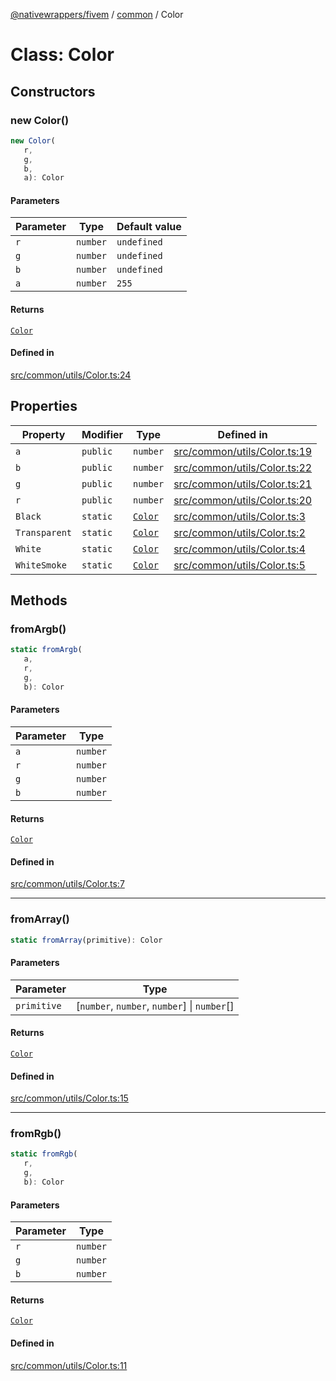 [@nativewrappers/fivem](../../README.md) / [common](../README.md) / Color

# Class: Color

## Constructors

### new Color()

```ts
new Color(
   r, 
   g, 
   b, 
   a): Color
```

#### Parameters

| Parameter | Type | Default value |
| ------ | ------ | ------ |
| `r` | `number` | `undefined` |
| `g` | `number` | `undefined` |
| `b` | `number` | `undefined` |
| `a` | `number` | `255` |

#### Returns

[`Color`](Color.md)

#### Defined in

[src/common/utils/Color.ts:24](https://github.com/nativewrappers/fivem/blob/631c6d86e9569591c88ce277255e6c3e13e943cb/src/common/utils/Color.ts#L24)

## Properties

| Property | Modifier | Type | Defined in |
| ------ | ------ | ------ | ------ |
| `a` | `public` | `number` | [src/common/utils/Color.ts:19](https://github.com/nativewrappers/fivem/blob/631c6d86e9569591c88ce277255e6c3e13e943cb/src/common/utils/Color.ts#L19) |
| `b` | `public` | `number` | [src/common/utils/Color.ts:22](https://github.com/nativewrappers/fivem/blob/631c6d86e9569591c88ce277255e6c3e13e943cb/src/common/utils/Color.ts#L22) |
| `g` | `public` | `number` | [src/common/utils/Color.ts:21](https://github.com/nativewrappers/fivem/blob/631c6d86e9569591c88ce277255e6c3e13e943cb/src/common/utils/Color.ts#L21) |
| `r` | `public` | `number` | [src/common/utils/Color.ts:20](https://github.com/nativewrappers/fivem/blob/631c6d86e9569591c88ce277255e6c3e13e943cb/src/common/utils/Color.ts#L20) |
| `Black` | `static` | [`Color`](Color.md) | [src/common/utils/Color.ts:3](https://github.com/nativewrappers/fivem/blob/631c6d86e9569591c88ce277255e6c3e13e943cb/src/common/utils/Color.ts#L3) |
| `Transparent` | `static` | [`Color`](Color.md) | [src/common/utils/Color.ts:2](https://github.com/nativewrappers/fivem/blob/631c6d86e9569591c88ce277255e6c3e13e943cb/src/common/utils/Color.ts#L2) |
| `White` | `static` | [`Color`](Color.md) | [src/common/utils/Color.ts:4](https://github.com/nativewrappers/fivem/blob/631c6d86e9569591c88ce277255e6c3e13e943cb/src/common/utils/Color.ts#L4) |
| `WhiteSmoke` | `static` | [`Color`](Color.md) | [src/common/utils/Color.ts:5](https://github.com/nativewrappers/fivem/blob/631c6d86e9569591c88ce277255e6c3e13e943cb/src/common/utils/Color.ts#L5) |

## Methods

### fromArgb()

```ts
static fromArgb(
   a, 
   r, 
   g, 
   b): Color
```

#### Parameters

| Parameter | Type |
| ------ | ------ |
| `a` | `number` |
| `r` | `number` |
| `g` | `number` |
| `b` | `number` |

#### Returns

[`Color`](Color.md)

#### Defined in

[src/common/utils/Color.ts:7](https://github.com/nativewrappers/fivem/blob/631c6d86e9569591c88ce277255e6c3e13e943cb/src/common/utils/Color.ts#L7)

***

### fromArray()

```ts
static fromArray(primitive): Color
```

#### Parameters

| Parameter | Type |
| ------ | ------ |
| `primitive` | [`number`, `number`, `number`] \| `number`[] |

#### Returns

[`Color`](Color.md)

#### Defined in

[src/common/utils/Color.ts:15](https://github.com/nativewrappers/fivem/blob/631c6d86e9569591c88ce277255e6c3e13e943cb/src/common/utils/Color.ts#L15)

***

### fromRgb()

```ts
static fromRgb(
   r, 
   g, 
   b): Color
```

#### Parameters

| Parameter | Type |
| ------ | ------ |
| `r` | `number` |
| `g` | `number` |
| `b` | `number` |

#### Returns

[`Color`](Color.md)

#### Defined in

[src/common/utils/Color.ts:11](https://github.com/nativewrappers/fivem/blob/631c6d86e9569591c88ce277255e6c3e13e943cb/src/common/utils/Color.ts#L11)
